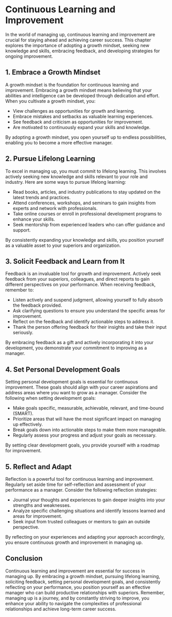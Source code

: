 Continuous Learning and Improvement
==============================================

In the world of managing up, continuous learning and improvement are crucial for staying ahead and achieving career success. This chapter explores the importance of adopting a growth mindset, seeking new knowledge and skills, embracing feedback, and developing strategies for ongoing improvement.

**1. Embrace a Growth Mindset**
-------------------------------

A growth mindset is the foundation for continuous learning and improvement. Embracing a growth mindset means believing that your abilities and intelligence can be developed through dedication and effort. When you cultivate a growth mindset, you:

* View challenges as opportunities for growth and learning.
* Embrace mistakes and setbacks as valuable learning experiences.
* See feedback and criticism as opportunities for improvement.
* Are motivated to continuously expand your skills and knowledge.

By adopting a growth mindset, you open yourself up to endless possibilities, enabling you to become a more effective manager.

**2. Pursue Lifelong Learning**
-------------------------------

To excel in managing up, you must commit to lifelong learning. This involves actively seeking new knowledge and skills relevant to your role and industry. Here are some ways to pursue lifelong learning:

* Read books, articles, and industry publications to stay updated on the latest trends and practices.
* Attend conferences, workshops, and seminars to gain insights from experts and network with professionals.
* Take online courses or enroll in professional development programs to enhance your skills.
* Seek mentorship from experienced leaders who can offer guidance and support.

By consistently expanding your knowledge and skills, you position yourself as a valuable asset to your superiors and organization.

**3. Solicit Feedback and Learn from It**
-----------------------------------------

Feedback is an invaluable tool for growth and improvement. Actively seek feedback from your superiors, colleagues, and direct reports to gain different perspectives on your performance. When receiving feedback, remember to:

* Listen actively and suspend judgment, allowing yourself to fully absorb the feedback provided.
* Ask clarifying questions to ensure you understand the specific areas for improvement.
* Reflect on the feedback and identify actionable steps to address it.
* Thank the person offering feedback for their insights and take their input seriously.

By embracing feedback as a gift and actively incorporating it into your development, you demonstrate your commitment to improving as a manager.

**4. Set Personal Development Goals**
-------------------------------------

Setting personal development goals is essential for continuous improvement. These goals should align with your career aspirations and address areas where you want to grow as a manager. Consider the following when setting development goals:

* Make goals specific, measurable, achievable, relevant, and time-bound (SMART).
* Prioritize areas that will have the most significant impact on managing up effectively.
* Break goals down into actionable steps to make them more manageable.
* Regularly assess your progress and adjust your goals as necessary.

By setting clear development goals, you provide yourself with a roadmap for improvement.

**5. Reflect and Adapt**
------------------------

Reflection is a powerful tool for continuous learning and improvement. Regularly set aside time for self-reflection and assessment of your performance as a manager. Consider the following reflection strategies:

* Journal your thoughts and experiences to gain deeper insights into your strengths and weaknesses.
* Analyze specific challenging situations and identify lessons learned and areas for improvement.
* Seek input from trusted colleagues or mentors to gain an outside perspective.

By reflecting on your experiences and adapting your approach accordingly, you ensure continuous growth and improvement in managing up.

**Conclusion**
--------------

Continuous learning and improvement are essential for success in managing up. By embracing a growth mindset, pursuing lifelong learning, soliciting feedback, setting personal development goals, and consistently reflecting on your performance, you position yourself as an effective manager who can build productive relationships with superiors. Remember, managing up is a journey, and by constantly striving to improve, you enhance your ability to navigate the complexities of professional relationships and achieve long-term career success.
